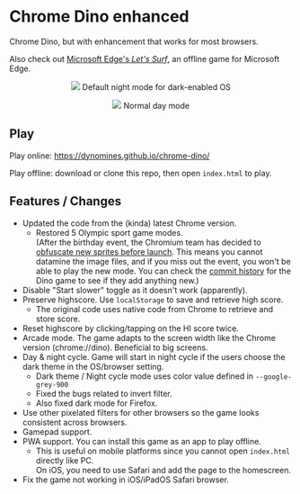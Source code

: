 # Chrome Dino enhanced
Chrome Dino, but with enhancement that works for most browsers.

Also check out [Microsoft Edge's *Let's Surf*](https://github.com/yell0wsuit/ms-edge-letssurf), an offline game for Microsoft Edge.

<p align="center">
  <img src="https://i.imgur.com/kIV1YKm.png"/>
  Default night mode for dark-enabled OS
</p>

<p align="center">
  <img src="https://i.imgur.com/krI6KnS.png" />
  Normal day mode
</p>

## Play
Play online: https://dynomines.github.io/chrome-dino/

Play offline: download or clone this repo, then open ``index.html`` to play.

## Features / Changes
- Updated the code from the (kinda) latest Chrome version.
   - Restored 5 Olympic sport game modes.  
   (After the birthday event, the Chromium team has decided to [obfuscate new sprites before launch](https://github.com/chromium/chromium/tree/main/components/error_page/common/alt_game_images/README.md). This means you cannot datamine the image files, and if you miss out the event, you won't be able to play the new mode. You can check the [commit history](https://github.com/chromium/chromium/commits/main/components/neterror/resources) for the Dino game to see if they add anything new.)
- Disable "Start slower" toggle as it doesn't work (apparently).
- Preserve highscore. Use ``localStorage`` to save and retrieve high score.
   - The original code uses native code from Chrome to retrieve and store score.
- Reset highscore by clicking/tapping on the HI score twice.
- Arcade mode. The game adapts to the screen width like the Chrome version (chrome://dino). Beneficial to big screens.
- Day & night cycle. Game will start in night cycle if the users choose the dark theme in the OS/browser setting.
   - Dark theme / Night cycle mode uses color value defined in ``--google-grey-900``
   - Fixed the bugs related to invert filter.
   - Also fixed dark mode for Firefox.
- Use other pixelated filters for other browsers so the game looks consistent across browsers.
- Gamepad support.
- PWA support. You can install this game as an app to play offline.
   - This is useful on mobile platforms since you cannot open ``index.html`` directly like PC.  
   On iOS, you need to use Safari and add the page to the homescreen.
- Fix the game not working in iOS/iPadOS Safari browser.
